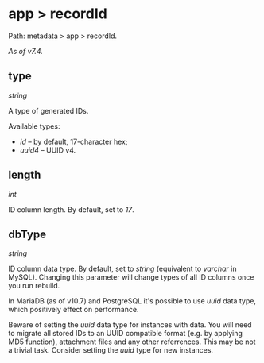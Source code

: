 # app > recordId

Path: metadata > app > recordId.

*As of v7.4.*

## type

*string*

A type of generated IDs.

Available types:

* *id* – by default, 17-character hex;
* *uuid4* – UUID v4.

## length

*int*

ID column length. By default, set to *17*.

## dbType

*string*

ID column data type. By default, set to *string* (equivalent to *varchar* in MySQL). Changing this parameter will change types of all ID columns once you run rebuild.

In MariaDB (as of v10.7) and PostgreSQL it's possible to use *uuid* data type, which positively effect on performance.

Beware of setting the *uuid* data type for instances with data. You will need to migrate all stored IDs to an UUID compatible format (e.g. by applying MD5 function), attachment files and any other referrences. This may be not a trivial task. Consider setting the *uuid* type for new instances.
